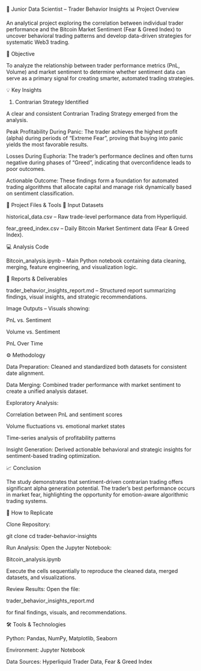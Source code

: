 🧠 Junior Data Scientist – Trader Behavior Insights
📊 Project Overview

An analytical project exploring the correlation between individual trader performance and the Bitcoin Market Sentiment (Fear & Greed Index) to uncover behavioral trading patterns and develop data-driven strategies for systematic Web3 trading.

🎯 Objective

To analyze the relationship between trader performance metrics (PnL, Volume) and market sentiment to determine whether sentiment data can serve as a primary signal for creating smarter, automated trading strategies.

💡 Key Insights
1. Contrarian Strategy Identified

A clear and consistent Contrarian Trading Strategy emerged from the analysis.

Peak Profitability During Panic:
The trader achieves the highest profit (alpha) during periods of “Extreme Fear”, proving that buying into panic yields the most favorable results.

Losses During Euphoria:
The trader’s performance declines and often turns negative during phases of “Greed”, indicating that overconfidence leads to poor outcomes.

Actionable Outcome:
These findings form a foundation for automated trading algorithms that allocate capital and manage risk dynamically based on sentiment classification.

🧩 Project Files & Tools
📁 Input Datasets

historical_data.csv – Raw trade-level performance data from Hyperliquid.

fear_greed_index.csv – Daily Bitcoin Market Sentiment data (Fear & Greed Index).

💻 Analysis Code

Bitcoin_analysis.ipynb – Main Python notebook containing data cleaning, merging, feature engineering, and visualization logic.

🧾 Reports & Deliverables

trader_behavior_insights_report.md – Structured report summarizing findings, visual insights, and strategic recommendations.

Image Outputs – Visuals showing:

PnL vs. Sentiment

Volume vs. Sentiment

PnL Over Time

⚙️ Methodology

Data Preparation:
Cleaned and standardized both datasets for consistent date alignment.

Data Merging:
Combined trader performance with market sentiment to create a unified analysis dataset.

Exploratory Analysis:

Correlation between PnL and sentiment scores

Volume fluctuations vs. emotional market states

Time-series analysis of profitability patterns

Insight Generation:
Derived actionable behavioral and strategic insights for sentiment-based trading optimization.

📈 Conclusion

The study demonstrates that sentiment-driven contrarian trading offers significant alpha generation potential.
The trader’s best performance occurs in market fear, highlighting the opportunity for emotion-aware algorithmic trading systems.

🧠 How to Replicate

Clone Repository:

git clone <repository-link>
cd trader-behavior-insights


Run Analysis:
Open the Jupyter Notebook:

Bitcoin_analysis.ipynb


Execute the cells sequentially to reproduce the cleaned data, merged datasets, and visualizations.

Review Results:
Open the file:

trader_behavior_insights_report.md


for final findings, visuals, and recommendations.

🛠️ Tools & Technologies

Python: Pandas, NumPy, Matplotlib, Seaborn

Environment: Jupyter Notebook

Data Sources: Hyperliquid Trader Data, Fear & Greed Index
